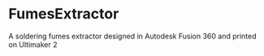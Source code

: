 # FumesExtractor
A soldering fumes extractor designed in Autodesk Fusion 360 and printed on Ultimaker 2
